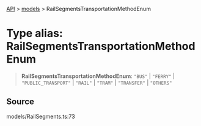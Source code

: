 [API](../../index.md) > [models](../index.md) > RailSegmentsTransportationMethodEnum

# Type alias: RailSegmentsTransportationMethodEnum

> **RailSegmentsTransportationMethodEnum**: `"BUS"` \| `"FERRY"` \| `"PUBLIC_TRANSPORT"` \| `"RAIL"` \| `"TRAM"` \| `"TRANSFER"` \| `"OTHERS"`

## Source

models/RailSegments.ts:73
